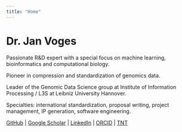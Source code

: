 ```yaml
---
title: "Home"
---
```


# Dr. Jan Voges

Passionate R&D expert with a special focus on machine learning, bioinformatics and computational biology.

Pioneer in compression and standardization of genomics data.

Leader of the Genomic Data Science group at Institute of Information Processing&nbsp;/&nbsp;L3S at Leibniz University Hannover.

Specialties: international standardization, proposal writing, project management, IP generation, software engineering.

[GitHub](https://github.com/voges) |
[Google Scholar](https://scholar.google.de/citations?user=Ld5Jrc4AAAAJ) |
[LinkedIn](https://www.linkedin.com/in/jan-voges/) |
[ORCID](https://orcid.org/0000-0002-6080-660X) |
[TNT](https://www.tnt.uni-hannover.de/staff/voges/)
